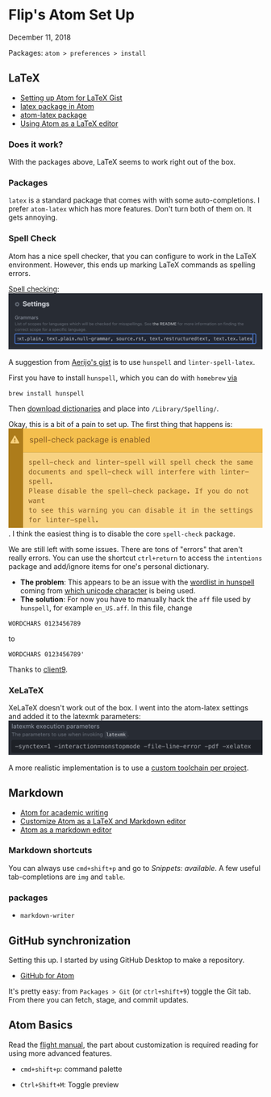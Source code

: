 # Flip's Atom Set Up
December 11, 2018

Packages: `atom > preferences > install`

## LaTeX

* [Setting up Atom for LaTeX Gist](https://gist.github.com/Aerijo/5b9522530715e5be6e89fc012e9a72a8)
* [latex package in Atom](https://atom.io/packages/latex)
* [atom-latex package](https://atom.io/packages/atom-latex)
* [Using Atom as a LaTeX editor](https://medium.com/@lucasrebscher/using-atom-as-a-latex-editor-93756de3d726)

### Does it work?

With the packages above, LaTeX seems to work right out of the box.


### Packages

`latex` is a standard package that comes with with some auto-completions. I prefer `atom-latex` which has more features. Don't turn both of them on. It gets annoying.

### Spell Check

Atom has a nice spell checker, that you can configure to work in the LaTeX environment. However, this ends up marking LaTeX commands as spelling errors.

[Spell checking](https://stackoverflow.com/questions/47704586/spell-check-for-latex-file-in-atom):
![Spell Check](figures/spellcheck_tex.png)

A suggestion from [Aerijo's gist](https://gist.github.com/Aerijo/5b9522530715e5be6e89fc012e9a72a8#getting-latex-working) is to use `hunspell` and `linter-spell-latex`.

First you have to install `hunspell`, which you can do with `homebrew` [via](http://pankdm.github.io/hunspell.html)
```
brew install hunspell
```
Then [download dictionaries](http://wordlist.aspell.net/dicts/) and place into `/Library/Spelling/`.

Okay, this is a bit of a pain to set up. The first thing that happens is:
![linter vs spellcheck](figures/linter_spellcheck.png). I think the easiest thing is to disable the core `spell-check` package.  

We are still left with some issues. There are tons of "errors" that aren't really errors. You can use the shortcut `ctrl+return` to access the `intentions` package and add/ignore items for one's personal dictionary.
* **The problem**: This appears to be an issue with the [wordlist in hunspell](https://github.com/en-wl/wordlist/issues/122) coming from [which unicode character](https://stackoverflow.com/questions/37675866/hunspell-match-words-with-apostrophe) is being used.
* **The solution**: For now you have to manually hack the `aff` file used by `hunspell`, for example `en_US.aff`. In this file, change
```
WORDCHARS 0123456789
```
to
```
WORDCHARS 0123456789'
```
Thanks to [client9](https://github.com/marcoagpinto/aoo-mozilla-en-dict/issues/23).



### XeLaTeX

XeLaTeX doesn't work out of the box. I went into the atom-latex settings and added it to the latexmk parameters:
![xelatex option](figures/xelatex.png)

A more realistic implementation is to use a [custom toolchain per project](https://github.com/James-Yu/Atom-LaTeX/issues/154#issuecomment-387415756).


## Markdown

* [Atom for academic writing](https://discuss.atom.io/t/using-atom-for-academic-writing/19222)
* [Customize Atom as a LaTeX and Markdown editor](http://yangjl.com/en/codes/2016/09/09/atom)
* [Atom as a markdown editor](https://www.news47ell.com/how-to/atom-best-markdown-editor-mac/)

### Markdown shortcuts

You can always use `cmd+shift+p` and go to *Snippets: available*. A few useful tab-completions are `img` and `table`.

### packages

* `markdown-writer`

## GitHub synchronization

Setting this up. I started by using GitHub Desktop to make a repository.

* [GitHub for Atom](https://github.atom.io)

It's pretty easy: from `Packages > Git` (or  `ctrl+shift+9`) toggle the Git tab. From there you can fetch, stage, and commit updates. 



## Atom Basics

Read the [flight manual](https://flight-manual.atom.io), the part about customization is required reading for using more advanced features.

* `cmd+shift+p`: command palette

* `Ctrl+Shift+M`: Toggle preview
